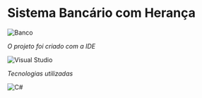 # Sistema Bancário com Herança

![Banco](https://github.com/RaiSMel/banco/assets/93801960/73f91e10-90c7-443b-900a-98ecfb3601ce)

*O projeto foi criado com a IDE*

![Visual Studio](https://img.shields.io/badge/Visual_Studio-5C2D91?style=for-the-badge&logo=visual%20studio&logoColor=white)

*Tecnologias utilizadas*

![C#](https://img.shields.io/badge/C%23-239120?style=for-the-badge&logo=c-sharp&logoColor=white)
